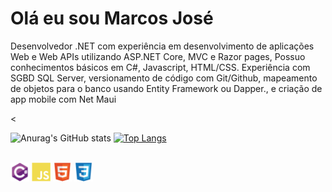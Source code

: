 <h1>Olá eu sou Marcos José</h1>
<p>
  Desenvolvedor .NET com experiência em desenvolvimento de aplicações Web e Web APIs utilizando ASP.NET Core, MVC e Razor pages, Possuo conhecimentos básicos em C#, Javascript, HTML/CSS. Experiência com SGBD SQL Server, versionamento de código com Git/Github, mapeamento de objetos para o banco usando Entity Framework ou Dapper., e criação de app mobile com Net Maui
</p>

<<div>

  ![Anurag's GitHub stats](https://github-readme-stats.vercel.app/api?username=Marcos-Jose-DV&show_icons=true&theme=dark) 
   [![Top Langs](https://github-readme-stats.vercel.app/api/top-langs/?username=Marcos-Jose-DV&layout=compact&theme=dark)](https://github.com/anuraghazra/github-readme-stats)
</div>

<div style="display: inline_block0"><br>
<img align="center" alt"Marcos-Csharp" height="30" width"40" src="https://raw.githubusercontent.com/devicons/devicon/master/icons/csharp/csharp-original.svg" >
  <img align="center" alt"Marcos-JS" height="30" width"40" src="https://raw.githubusercontent.com/devicons/devicon/master/icons/javascript/javascript-plain.svg" >
  <img align="center" alt"Marcos-HTML" height="30" width"40" src="https://raw.githubusercontent.com/devicons/devicon/master/icons/html5/html5-original.svg" >
  <img align="center" alt"Marcos-CSS" height="30" width"40" src="https://raw.githubusercontent.com/devicons/devicon/master/icons/css3/css3-original.svg" >
</div>
